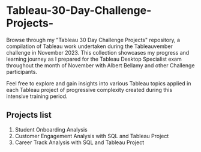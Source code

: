 # Tableau-30-Day-Challenge-Projects-
Browse through my "Tableau 30 Day Challenge Projects" repository, a compilation of Tableau work undertaken during the Tableauvember challenge in November 2023. This collection showcases my progress and learning journey as I prepared for the Tableau Desktop Specialist exam throughout the month of November with Albert Bellamy and other Challenge participants.

Feel free to explore and gain insights into various Tableau topics applied in each Tableau project of progressive complexity created during this intensive training period.

## Projects list

1. Student Onboarding Analysis
2. Customer Engagement Analysis with SQL and Tableau Project
3. Career Track Analysis with SQL and Tableau Project 
